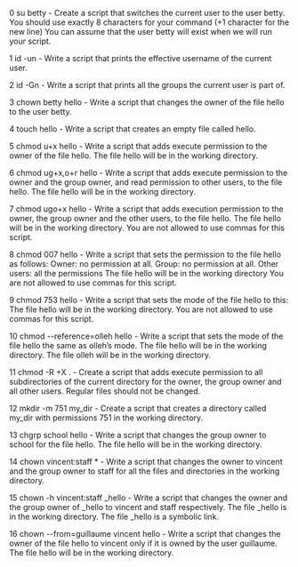 0 su betty - Create a script that switches the current user to the user betty. You should use exactly 8 characters for your command (+1 character for the new line) You can assume that the user betty will exist when we will run your script.

1 id -un - Write a script that prints the effective username of the current user.

2 id -Gn - Write a script that prints all the groups the current user is part of.

3 chown betty hello - Write a script that changes the owner of the file hello to the user betty.

4 touch hello - Write a script that creates an empty file called hello.

5 chmod u+x hello - Write a script that adds execute permission to the owner of the file hello. The file hello will be in the working directory.

6 chmod ug+x,o+r hello - Write a script that adds execute permission to the owner and the group owner, and read permission to other users, to the file hello. The file hello will be in the working directory.

7 chmod ugo+x hello - Write a script that adds execution permission to the owner, the group owner and the other users, to the file hello. The file hello will be in the working directory. You are not allowed to use commas for this script.

8 chmod 007 hello - Write a script that sets the permission to the file hello as follows: Owner: no permission at all. Group: no permission at all. Other users: all the permissions The file hello will be in the working directory You are not allowed to use commas for this script.

9 chmod 753 hello - Write a script that sets the mode of the file hello to this: The file hello will be in the working directory. You are not allowed to use commas for this script.

10 chmod --reference=olleh hello - Write a script that sets the mode of the file hello the same as olleh’s mode. The file hello will be in the working directory. The file olleh will be in the working directory.

11 chmod -R +X . - Create a script that adds execute permission to all subdirectories of the current directory for the owner, the group owner and all other users. Regular files should not be changed.

12 mkdir -m 751 my_dir - Create a script that creates a directory called my_dir with permissions 751 in the working directory.

13 chgrp school hello - Write a script that changes the group owner to school for the file hello. The file hello will be in the working directory.

14 chown vincent:staff * - Write a script that changes the owner to vincent and the group owner to staff for all the files and directories in the working directory.

15 chown -h vincent:staff _hello - Write a script that changes the owner and the group owner of _hello to vincent and staff respectively. The file _hello is in the working directory. The file _hello is a symbolic link.

16 chown --from=guillaume vincent hello - Write a script that changes the owner of the file hello to vincent only if it is owned by the user guillaume. The file hello will be in the working directory.
